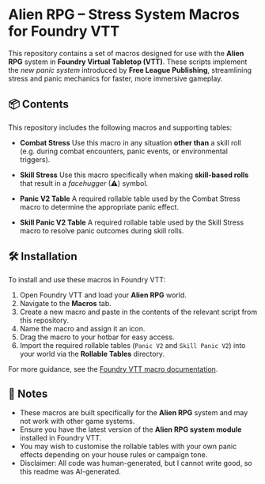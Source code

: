 # Alien RPG – Stress System Macros for Foundry VTT

This repository contains a set of macros designed for use with the **Alien RPG** system in **Foundry Virtual Tabletop (VTT)**. These scripts implement the *new panic system* introduced by **Free League Publishing**, streamlining stress and panic mechanics for faster, more immersive gameplay.

## 📦 Contents

This repository includes the following macros and supporting tables:

* **Combat Stress**
  Use this macro in any situation **other than** a skill roll (e.g. during combat encounters, panic events, or environmental triggers).

* **Skill Stress**
  Use this macro specifically when making **skill-based rolls** that result in a *facehugger* (⚠) symbol.

* **Panic V2 Table**
  A required rollable table used by the Combat Stress macro to determine the appropriate panic effect.

* **Skill Panic V2 Table**
  A required rollable table used by the Skill Stress macro to resolve panic outcomes during skill rolls.

## 🛠 Installation

To install and use these macros in Foundry VTT:

1. Open Foundry VTT and load your **Alien RPG** world.
2. Navigate to the **Macros** tab.
3. Create a new macro and paste in the contents of the relevant script from this repository.
4. Name the macro and assign it an icon.
5. Drag the macro to your hotbar for easy access.
6. Import the required rollable tables (`Panic V2` and `Skill Panic V2`) into your world via the **Rollable Tables** directory.

For more guidance, see the [Foundry VTT macro documentation](https://foundryvtt.com/article/macros/).

## 📌 Notes

* These macros are built specifically for the **Alien RPG** system and may not work with other game systems.
* Ensure you have the latest version of the **Alien RPG system module** installed in Foundry VTT.
* You may wish to customise the rollable tables with your own panic effects depending on your house rules or campaign tone.
* Disclaimer: All code was human-generated, but I cannot write good, so this readme was AI-generated.
